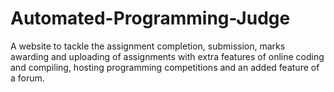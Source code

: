 # Automated-Programming-Judge
A website to tackle the assignment completion, submission, marks awarding and uploading of assignments with extra features of online coding and compiling, hosting programming competitions and an added feature of a forum.
